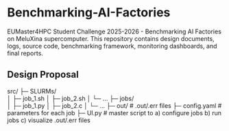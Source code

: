 # Benchmarking-AI-Factories
EUMaster4HPC Student Challenge 2025-2026 - Benchmarking AI Factories on MeluXina supercomputer. This repository contains design documents, logs, source code, benchmarking framework, monitoring dashboards, and final reports.

## Design Proposal

src/
├─ SLURMs/          
│  ├─ job_1.sh
│  ├─ job_2.sh
│  └─ ...
├─ jobs/       
│  ├─ job_1.py
│  ├─ job_2.c
│  └─ ...
├─ out/              # .out/.err files
├─ config.yaml       # parameters for each job
├─ UI.py             # master script to a) configure jobs b) run jobs c) visualize .out/.err files
